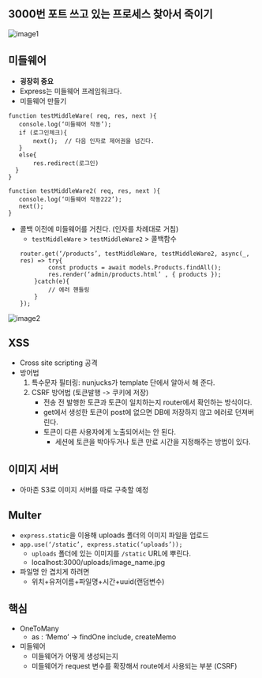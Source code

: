 ## 3000번 포트 쓰고 있는 프로세스 찾아서 죽이기
![image1](/notes/assets/photo/portKill.png)


## 미들웨어
* **굉장히 중요**
* Express는 미들웨어 프레임워크다.
* 미들웨어 만들기
 ```
function testMiddleWare( req, res, next ){
    console.log(‘미들웨어 작동’);
    if (로그인체크){
        next();  // 다음 인자로 제어권을 넘긴다.
    }
    else{
        res.redirect(로그인)
   }
}

function testMiddleWare2( req, res, next ){
    console.log(‘미들웨어 작동222’);
    next();
}
```

* 콜백 이전에 미들웨어를 거친다. (인자를 차례대로 거침)
	* `testMiddleWare` > `testMiddleWare2` > 콜백함수
    ```
    router.get(‘/products’, testMiddleWare, testMiddleWare2, async(_, res) => try{
            const products = await models.Products.findAll();
            res.render(‘admin/products.html’ , { products });
        }catch(e){
            // 에러 핸들링
        }
    });
    ```

![image2](/notes/assets/photo/middleware.png)


## XSS
* Cross site scripting 공격
* 방어법
	1. 특수문자 필터링: nunjucks가 template 단에서 알아서 해 준다.
	2. CSRF 방어법 (토큰발행 -> 쿠키에 저장) 
		* 전송 전 발행한 토큰과 토큰이 일치하는지 router에서 확인하는 방식이다.
		* get에서 생성한 토큰이 post에 없으면 DB에 저장하지 않고 에러로 던져버린다.
		* 토큰이 다른 사용자에게 노출되어서는 안 된다. 
			* 세션에 토큰을 박아두거나 토큰 만료 시간을 지정해주는 방법이 있다.


## 이미지 서버
* 아마존 S3로 이미지 서버를 따로 구축할 예정


## Multer
* `express.static`을 이용해 uploads 폴더의 이미지 파일을 업로드 
* `app.use(‘/static’, express.static(‘uploads’));`
	* `uploads` 폴더에 있는 이미지를 `/static` URL에 뿌린다.
	* localhost:3000/uploads/image_name.jpg
* 파일명 안 겹치게 하려면
	* 위치+유저이름+파일명+시간+uuid(랜덤변수)


## 핵심
* OneToMany
	* as : ‘Memo’ -> findOne include, createMemo
* 미들웨어
	* 미들웨어가 어떻게 생성되는지
	* 미들웨어가 request 변수를 확장해서 route에서 사용되는 부분 (CSRF)
